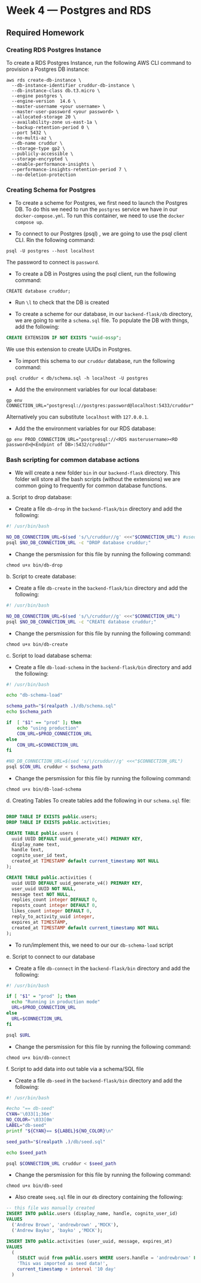 # Week 4 — Postgres and RDS

## Required Homework

### Creating RDS Postgres Instance

To create a RDS Postgres Instance, run the following AWS CLI command to provision a Postgres DB instance:
```
aws rds create-db-instance \
  --db-instance-identifier cruddur-db-instance \
  --db-instance-class db.t3.micro \
  --engine postgres \
  --engine-version  14.6 \
  --master-username <your username> \
  --master-user-password <your password> \
  --allocated-storage 20 \
  --availability-zone us-east-1a \
  --backup-retention-period 0 \
  --port 5432 \
  --no-multi-az \
  --db-name cruddur \
  --storage-type gp2 \
  --publicly-accessible \
  --storage-encrypted \
  --enable-performance-insights \
  --performance-insights-retention-period 7 \
  --no-deletion-protection
```

### Creating Schema for Postgres

- To create a scheme for Postgres, we first need to launch the Postgres DB. To do this we need to run the `postgres` service we have in our `docker-compose.yml`. To run this 
container, we need to use the `docker compose up`.

- To connect to our Postgres (psql) , we are going to use the psql client CLI. Rin the following command:
```
psql -U postgres --host localhost
```
The password to connect is `password`.

- To create a DB in Postgres using the psql client, run the following command:
```
CREATE database cruddur;
```
- Run `\l` to check that the DB is created


- To create a scheme for our database, in our `backend-flask/db` directory, we are going to write a `schema.sql` file. To populate the DB with things, add the following:
```SQL
CREATE EXTENSION IF NOT EXISTS "uuid-ossp";
````
We use this extension to create UUIDs in Postgres.

- To import this schema to our `cruddur` database, run the following command:
```
psql cruddur < db/schema.sql -h localhost -U postgres
```

- Add the the environment variables for our local database:
```
gp env CONNECTION_URL="postgresql://postgres:password@localhost:5433/cruddur"
```
Alternatively you can substitute `localhost` with `127.0.0.1`.

- Add the the environment variables for our RDS database:
```
gp env PROD_CONNECTION_URL="postgresql://<RDS masterusername><RD password>@<Endpint of DB>:5432/cruddur"
```

### Bash scripting for common database actions

- We will create a new folder `bin` in our `backend-flask` directory. This folder will store all the bash scripts (without the extensions) we are common going to frequently for common database functions.

a. Script to drop database:
- Create a file `db-drop` in the `backend-flask/bin` directory and add the following:
```bash
#! /usr/bin/bash

NO_DB_CONNECTION_URL=$(sed 's/\/cruddur//g' <<<"$CONNECTION_URL") #used to manipulate strings -> replaces \cruddur with blank space in $CONNECTION_URL
psql $NO_DB_CONNECTION_URL -c "DROP database cruddur;"
```
- Change the persmission for this file by running the following command:
```
chmod u+x bin/db-drop
```

b. Script to create database:
- Create a file `db-create` in the `backend-flask/bin` directory and add the following:
```bash
#! /usr/bin/bash

NO_DB_CONNECTION_URL=$(sed 's/\/cruddur//g' <<<"$CONNECTION_URL")
psql $NO_DB_CONNECTION_URL -c "CREATE database cruddur;"
```
- Change the persmission for this file by running the following command:
```
chmod u+x bin/db-create
```

c. Script to load database schema:
- Create a file `db-load-schema` in the `backend-flask/bin` directory and add the following:
```bash
#! /usr/bin/bash

echo "db-schema-load"

schema_path="$(realpath .)/db/schema.sql"
echo $schema_path

if  [ "$1" == "prod" ]; then
    echo "using production"
    CON_URL=$PROD_CONNECTION_URL
else
    CON_URL=$CONNECTION_URL
fi

#NO_DB_CONNECTION_URL=$(sed 's/\/cruddur//g' <<<"$CONNECTION_URL")
psql $CON_URL cruddur < $schema_path
```

- Change the persmission for this file by running the following command:
```
chmod u+x bin/db-load-schema
```

d. Creating Tables
To create tables add the following in our `schema.sql` file:
```SQL

DROP TABLE IF EXISTS public.users;
DROP TABLE IF EXISTS public.activities;

CREATE TABLE public.users (
  uuid UUID DEFAULT uuid_generate_v4() PRIMARY KEY,
  display_name text,
  handle text,
  cognito_user_id text,
  created_at TIMESTAMP default current_timestamp NOT NULL
);

CREATE TABLE public.activities (
  uuid UUID DEFAULT uuid_generate_v4() PRIMARY KEY,
  user_uuid UUID NOT NULL,
  message text NOT NULL,
  replies_count integer DEFAULT 0,
  reposts_count integer DEFAULT 0,
  likes_count integer DEFAULT 0,
  reply_to_activity_uuid integer,
  expires_at TIMESTAMP,
  created_at TIMESTAMP default current_timestamp NOT NULL
);
```

- To run/implement this, we need to our our `db-schema-load` script

e. Script to connect to our database
- Create a file `db-connect` in the `backend-flask/bin` directory and add the following:
```bash
#! /usr/bin/bash

if [ "$1" = "prod" ]; then
  echo "Running in production mode"
  URL=$PROD_CONNECTION_URL
else
  URL=$CONNECTION_URL
fi

psql $URL
```

- Change the persmission for this file by running the following command:
```
chmod u+x bin/db-connect
```

f.  Script to add data into out table via a schema/SQL file
- Create a file `db-seed` in the `backend-flask/bin` directory and add the following:
```bash
#! /usr/bin/bash

#echo "== db-seed"
CYAN='\033[1;36m'
NO_COLOR='\033[0m'
LABEL="db-seed"
printf "${CYAN}== ${LABEL}${NO_COLOR}\n"

seed_path="$(realpath .)/db/seed.sql"

echo $seed_path

psql $CONNECTION_URL cruddur < $seed_path
```

- Change the persmission for this file by running the following command:
```
chmod u+x bin/db-seed
```
- Also create `seeq.sql` file in our `db` directory containing the following:
```SQL
-- this file was manually created
INSERT INTO public.users (display_name, handle, cognito_user_id)
VALUES
  ('Andrew Brown', 'andrewbrown' ,'MOCK'),
  ('Andrew Bayko', 'bayko' ,'MOCK');

INSERT INTO public.activities (user_uuid, message, expires_at)
VALUES
  (
    (SELECT uuid from public.users WHERE users.handle = 'andrewbrown' LIMIT 1),
    'This was imported as seed data!',
    current_timestamp + interval '10 day'
  )

```
